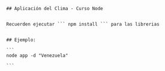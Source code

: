     ## Aplicación del Clima - Curso Node


    Recuerden ejecutar ``` npm install ``` para las librerias


    ## Ejemplo:

    ```
    node app -d "Venezuela"
    
    ```
